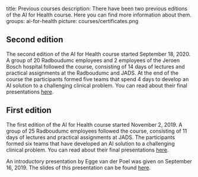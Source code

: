 title: Previous courses
description: There have been two previous editions of the AI for Health course. Here you can find more information about them.
groups: ai-for-health
picture: courses/certificates.png

## Second edition
The second edition of the AI for Health course started September 18, 2020. A group of 20 Radboudumc employees and 2 employees of the Jeroen Bosch hospital followed the course, consisting of 14 days of lectures and practical assignments at the Radboudumc and JADS. At the end of the course the participants formed five teams that spend 4 days to develop an AI solution to a challenging clinical problem. You can read about their final presentations [here](https://www.ai-for-health.nl/news/final_presentations_second_ai_for_health_course/).


## First edition
The first edition of the AI for Health course started November 2, 2019. A group of 25 Radboudumc employees followed the course, consisting of 11 days of lectures and practical assignments at JADS. The participants formed six teams that have developed an AI solution to a challenging clinical problem. You can read about their final presentations [here](https://www.ai-for-health.nl/news/final-presentation-first-ai-for-health-course/).

An introductory presentation by Egge van der Poel was given on September 16, 2019. The slides of this presentation can be found [here](https://drive.google.com/open?id=1nnYpNSdr10E3Zm7IiV78UFj239eIV4Yx). 


